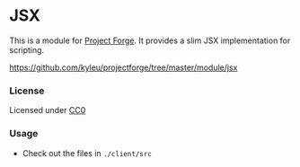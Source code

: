 # JSX

This is a module for [Project Forge](https://projectforge.dev). It provides a slim JSX implementation for scripting.

https://github.com/kyleu/projectforge/tree/master/module/jsx

### License

Licensed under [CC0](https://creativecommons.org/publicdomain/zero/1.0)

### Usage
- Check out the files in `./client/src`
